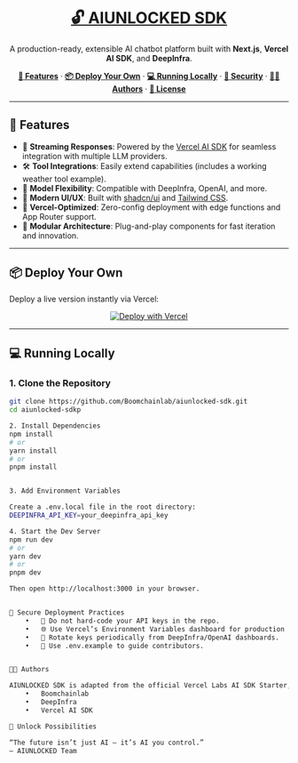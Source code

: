 <a href="https://aiunlocked-sdk.vercel.app">
  <h1 align="center">🔓 AIUNLOCKED SDK</h1>
</a>

<p align="center">
  A production-ready, extensible AI chatbot platform built with <strong>Next.js</strong>, <strong>Vercel AI SDK</strong>, and <strong>DeepInfra</strong>.
</p>

<p align="center">
  <a href="#-features"><strong>🚀 Features</strong></a> ·
  <a href="#-deploy-your-own"><strong>📦 Deploy Your Own</strong></a> ·
  <a href="#-running-locally"><strong>💻 Running Locally</strong></a> ·
  <a href="#-secure-deployment-practices"><strong>🔐 Security</strong></a> ·
  <a href="#-authors"><strong>👨‍💻 Authors</strong></a> ·
  <a href="#-license"><strong>📜 License</strong></a>
</p>

---

## 🚀 Features

- 🔁 **Streaming Responses**: Powered by the [Vercel AI SDK](https://sdk.vercel.ai/docs) for seamless integration with multiple LLM providers.
- 🛠️ **Tool Integrations**: Easily extend capabilities (includes a working weather tool example).
- 🧠 **Model Flexibility**: Compatible with DeepInfra, OpenAI, and more.
- 🎨 **Modern UI/UX**: Built with [shadcn/ui](https://ui.shadcn.com) and [Tailwind CSS](https://tailwindcss.com).
- 🔗 **Vercel-Optimized**: Zero-config deployment with edge functions and App Router support.
- 🧩 **Modular Architecture**: Plug-and-play components for fast iteration and innovation.

---

## 📦 Deploy Your Own

Deploy a live version instantly via Vercel:

<p align="center">
  <a href="https://vercel.com/new/clone?repository-url=https://github.com/Boomchainlab/aiunlocked-sdk&project-name=aiunlocked-sdk&repository-name=aiunlocked-sdk&demo-title=AIUNLOCKED+Chatbot&demo-url=https%3A%2F%2Faiunlocked-sdk.vercel.app&demo-description=A+modern+AI+chatbot+powered+by+Vercel+SDK+and+DeepInfra&products=%5B%7B%22type%22%3A%22integration%22%2C%22integrationSlug%22%3A%22deepinfra%22%2C%22productSlug%22%3A%22api-token%22%2C%22protocol%22%3A%22ai%22%7D%5D">
    <img src="https://vercel.com/button" alt="Deploy with Vercel" />
  </a>
</p>

---

## 💻 Running Locally

### 1. Clone the Repository

```bash
git clone https://github.com/Boomchainlab/aiunlocked-sdk.git
cd aiunlocked-sdkp

2. Install Dependencies
npm install
# or
yarn install
# or
pnpm install


3. Add Environment Variables

Create a .env.local file in the root directory:
DEEPINFRA_API_KEY=your_deepinfra_api_key

4. Start the Dev Server
npm run dev
# or
yarn dev
# or
pnpm dev

Then open http://localhost:3000 in your browser.


🔐 Secure Deployment Practices
	•	🔑 Do not hard-code your API keys in the repo.
	•	🌐 Use Vercel’s Environment Variables dashboard for production secrets.
	•	🔁 Rotate keys periodically from DeepInfra/OpenAI dashboards.
	•	🧪 Use .env.example to guide contributors.


👨‍💻 Authors

AIUNLOCKED SDK is adapted from the official Vercel Labs AI SDK Starter, customized and extended by:
	•	Boomchainlab
	•	DeepInfra
	•	Vercel AI SDK

🧠 Unlock Possibilities

“The future isn’t just AI — it’s AI you control.”
— AIUNLOCKED Team
